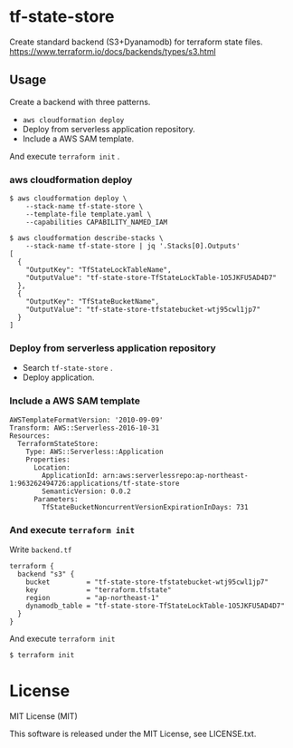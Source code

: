 # tf-state-store

Create standard backend (S3+Dyanamodb) for terraform state files.  
https://www.terraform.io/docs/backends/types/s3.html

## Usage

Create a backend with three patterns.

- `aws cloudformation deploy`
- Deploy from serverless application repository.
- Include a AWS SAM template.

And execute `terraform init` .

### aws cloudformation deploy

```
$ aws cloudformation deploy \
	--stack-name tf-state-store \
	--template-file template.yaml \
	--capabilities CAPABILITY_NAMED_IAM

$ aws cloudformation describe-stacks \
	--stack-name tf-state-store | jq '.Stacks[0].Outputs'
[
  {
    "OutputKey": "TfStateLockTableName",
    "OutputValue": "tf-state-store-TfStateLockTable-1O5JKFU5AD4D7"
  },
  {
    "OutputKey": "TfStateBucketName",
    "OutputValue": "tf-state-store-tfstatebucket-wtj95cwl1jp7"
  }
]
```

### Deploy from serverless application repository

- Search `tf-state-store` .
- Deploy application.

### Include a AWS SAM template

```
AWSTemplateFormatVersion: '2010-09-09'
Transform: AWS::Serverless-2016-10-31
Resources:
  TerraformStateStore:
    Type: AWS::Serverless::Application
    Properties:
      Location:
        ApplicationId: arn:aws:serverlessrepo:ap-northeast-1:963262494726:applications/tf-state-store
        SemanticVersion: 0.0.2
      Parameters:
	  	TfStateBucketNoncurrentVersionExpirationInDays: 731
```

### And execute `terraform init`

Write `backend.tf`

```
terraform {
  backend "s3" {
    bucket         = "tf-state-store-tfstatebucket-wtj95cwl1jp7"
    key            = "terraform.tfstate"
    region         = "ap-northeast-1"
    dynamodb_table = "tf-state-store-TfStateLockTable-1O5JKFU5AD4D7"
  }
}
```

And execute `terraform init`

```
$ terraform init
```

# License

MIT License (MIT)

This software is released under the MIT License, see LICENSE.txt.
